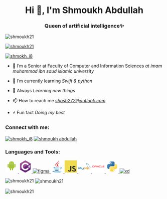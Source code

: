 <h1 align="center">Hi 👋, I'm Shmoukh Abdullah</h1>
<h3 align="center">Queen of artificial intelligence✨</h3>

<p align="left"> <img src="https://komarev.com/ghpvc/?username=shmoukh21&label=Profile%20views&color=0e75b6&style=flat" alt="shmoukh21" /> </p>

<p align="left"> <a href="https://github.com/ryo-ma/github-profile-trophy"><img src="https://github-profile-trophy.vercel.app/?username=shmoukh21" alt="shmoukh21" /></a> </p>

<p align="left"> <a href="https://twitter.com/shmokh_i8" target="blank"><img src="https://img.shields.io/twitter/follow/shmokh_i8?logo=twitter&style=for-the-badge" alt="shmokh_i8" /></a> </p>

- 🔭 I’m a Senior at Faculty of Computer and Information Sciences *at imam muhammad ibn saud islamic university*

- 🌱 I’m currently learning *Swift & python*

- 🤝 Always *Learning new things*

- 📫 How to reach me *shosh272@outlook.com*

- ⚡ Fun fact *Doing my best*

<h3 align="left">Connect with me:</h3>
<p align="left">
<a href="https://twitter.com/shmokh_i8" target="blank"><img align="center" src="https://raw.githubusercontent.com/rahuldkjain/github-profile-readme-generator/master/src/images/icons/Social/twitter.svg" alt="shmokh_i8" height="30" width="40" /></a>
<a href="https://linkedin.com/in/shmoukh abdullah" target="blank"><img align="center" src="https://raw.githubusercontent.com/rahuldkjain/github-profile-readme-generator/master/src/images/icons/Social/linked-in-alt.svg" alt="shmoukh abdullah" height="30" width="40" /></a>
</p>

<h3 align="left">Languages and Tools:</h3>
<p align="left"> <a href="https://developer.android.com" target="_blank" rel="noreferrer"> <img src="https://raw.githubusercontent.com/devicons/devicon/master/icons/android/android-original-wordmark.svg" alt="android" width="40" height="40"/> </a> <a href="https://www.w3schools.com/cs/" target="_blank" rel="noreferrer"> <img src="https://raw.githubusercontent.com/devicons/devicon/master/icons/csharp/csharp-original.svg" alt="csharp" width="40" height="40"/> </a> <a href="https://www.figma.com/" target="_blank" rel="noreferrer"> <img src="https://www.vectorlogo.zone/logos/figma/figma-icon.svg" alt="figma" width="40" height="40"/> </a> <a href="https://www.java.com" target="_blank" rel="noreferrer"> <img src="https://raw.githubusercontent.com/devicons/devicon/master/icons/java/java-original.svg" alt="java" width="40" height="40"/> </a> <a href="https://developer.mozilla.org/en-US/docs/Web/JavaScript" target="_blank" rel="noreferrer"> <img src="https://raw.githubusercontent.com/devicons/devicon/master/icons/javascript/javascript-original.svg" alt="javascript" width="40" height="40"/> </a> <a href="https://www.mysql.com/" target="_blank" rel="noreferrer"> <img src="https://raw.githubusercontent.com/devicons/devicon/master/icons/mysql/mysql-original-wordmark.svg" alt="mysql" width="40" height="40"/> </a> <a href="https://www.oracle.com/" target="_blank" rel="noreferrer"> <img src="https://raw.githubusercontent.com/devicons/devicon/master/icons/oracle/oracle-original.svg" alt="oracle" width="40" height="40"/> </a> <a href="https://www.python.org" target="_blank" rel="noreferrer"> <img src="https://raw.githubusercontent.com/devicons/devicon/master/icons/python/python-original.svg" alt="python" width="40" height="40"/> </a> <a href="https://www.adobe.com/products/xd.html" target="_blank" rel="noreferrer"> <img src="https://cdn.worldvectorlogo.com/logos/adobe-xd.svg" alt="xd" width="40" height="40"/> </a> </p>

<p><img align="left" src="https://github-readme-stats.vercel.app/api/top-langs?username=shmoukh21&show_icons=true&locale=en&layout=compact" alt="shmoukh21" /></p>

<p>&nbsp;<img align="center" src="https://github-readme-stats.vercel.app/api?username=shmoukh21&show_icons=true&locale=en" alt="shmoukh21" /></p>

<p><img align="center" src="https://github-readme-streak-stats.herokuapp.com/?user=shmoukh21&" alt="shmoukh21" /></p>
